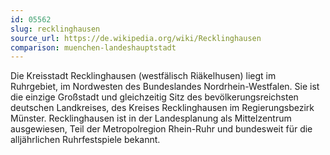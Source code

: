 ```yaml
---
id: 05562
slug: recklinghausen
source_url: https://de.wikipedia.org/wiki/Recklinghausen
comparison: muenchen-landeshauptstadt
---
```


Die Kreisstadt Recklinghausen (westfälisch Riäkelhusen) liegt im Ruhrgebiet, im Nordwesten des Bundeslandes Nordrhein-Westfalen. Sie ist die einzige Großstadt und gleichzeitig Sitz des bevölkerungsreichsten deutschen Landkreises, des Kreises Recklinghausen im Regierungsbezirk Münster. Recklinghausen ist in der Landesplanung als Mittelzentrum ausgewiesen, Teil der Metropolregion Rhein-Ruhr und bundesweit für die alljährlichen Ruhrfestspiele bekannt.
